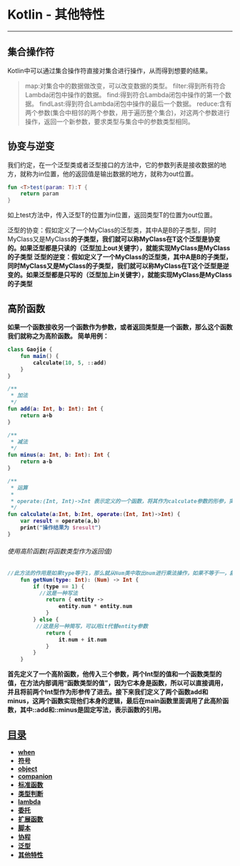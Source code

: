 # Kotlin - 其他特性

------

## 集合操作符

Kotlin中可以通过集合操作符直接对集合进行操作，从而得到想要的结果。

> map:对集合中的数据做改变，可以改变数据的类型。
>  filter:得到所有符合Lambda闭包中操作的数据。
>  find:得到符合Lambda闭包中操作的第一个数据。
>  findLast:得到符合Lambda闭包中操作的最后一个数据。
>  reduce:含有两个参数(集合中相邻的两个参数，用于遍历整个集合)，对这两个参数进行操作，返回一个新参数，要求类型与集合中的参数类型相同。

## 协变与逆变

我们约定，在一个泛型类或者泛型接口的方法中，它的参数列表是接收数据的地方，就称为in位置，他的返回值是输出数据的地方，就称为out位置。

```kotlin
fun <T>test(param: T):T {
    return param
}
```

如上test方法中，传入泛型T的位置为in位置，返回类型T的位置为out位置。

泛型的协变：假如定义了一个MyClass<T>的泛型类，其中A是B的子类型，同时MyClass<A>又是MyClass<B>的子类型，我们就可以称MyClass在T这个泛型是协变的。如果泛型都是只读的（泛型加上out关键字），就能实现MyClass<A>是MyClass<B>的子类型
 泛型的逆变：假如定义了一个MyClass<T>的泛型类，其中A是B的子类型，同时MyClass<B>又是MyClass<A>的子类型，我们就可以称MyClass在T这个泛型是逆变的。如果泛型都是只写的（泛型加上in关键字），就能实现MyClass<B>是MyClass<A>的子类型

## 高阶函数

如果一个函数接收另一个函数作为参数，或者返回类型是一个函数，那么这个函数我们就称之为高阶函数。
 简单用例：

```kotlin
class Gaojie {
    fun main() {
        calculate(10, 5, ::add)
    }
}

/**
 * 加法
 */
fun add(a: Int, b: Int): Int {
    return a+b
}

/**
 * 减法
 */
fun minus(a: Int, b: Int): Int {
    return a-b
}

/**
 * 运算
 *
 * operate:(Int, Int)->Int 表示定义的一个函数，将其作为calculate参数的形参，实际传的时候是传入add或minus函数
 */
fun calculate(a:Int, b:Int, operate:(Int, Int)->Int) {
    var result = operate(a,b)
    print("操作结果为 $result")
}
```

###### 使用高阶函数(将函数类型作为返回值)

```kotlin
//此方法的作用是如果type等于1，那么就从Num类中取出num进行乘法操作，如果不等于一，就进行相加操作
    fun getNum(type: Int): (Num) -> Int {
        if (type == 1) {
          //这是一种写法
            return { entity ->
                entity.num * entity.num
            }
        } else {
         //这是另一种简写，可以用it代替entity参数
            return {
                it.num + it.num
            }
        }
    }
```

首先定义了一个高阶函数，他传入三个参数，两个Int型的值和一个函数类型的值，在方法内部调用“函数类型的值”，因为它本身是函数，所以可以直接调用，并且将前两个Int型作为形参传了进去。接下来我们定义了两个函数add和minus，这两个函数实现他们本身的逻辑，最后在main函数里面调用了此高阶函数，其中::add和::minus是固定写法，表示函数的引用。



## [目录](./README.md)

- [when](./when.md)
- [符号](./symbol.md)
- [object](./object.md)
- [companion](./companion.md)
- [标准函数](./std-func.md)
- [类型判断](./type-check.md)
- [lambda](./lambdas.md)
- [委托](./delegates.md)
- [扩展函数](./extension.md)
- [脚本](./scripting.md)
- [协程](./coroutines.md)
- [泛型](./generics.md)
- [其他特性](./other.md)

